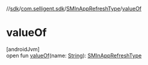 //[sdk](../../../index.md)/[com.selligent.sdk](../index.md)/[SMInAppRefreshType](index.md)/[valueOf](value-of.md)

# valueOf

[androidJvm]\
open fun [valueOf](value-of.md)(name: [String](https://developer.android.com/reference/kotlin/java/lang/String.html)): [SMInAppRefreshType](index.md)
